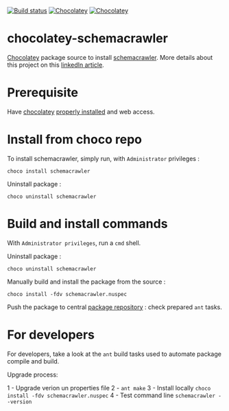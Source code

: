 [![Build status](https://ci.appveyor.com/api/projects/status/x7603wbn2yr32kib?svg=true)](https://ci.appveyor.com/project/adriens/chocolatey-schemacrawler)
[![Chocolatey](https://img.shields.io/chocolatey/v/schemacrawler.svg)](https://chocolatey.org/packages/schemacrawler)
[![Chocolatey](https://img.shields.io/chocolatey/dt/schemacrawler.svg)](https://chocolatey.org/packages/schemacrawler)


# chocolatey-schemacrawler

[Chocolatey](https://chocolatey.org)  package source to install [schemacrawler](http://www.schemacrawler.com/). More details about this project on this [linkedIn article](https://www.linkedin.com/pulse/continuous-delivery-windows-softwares-cloud-services-adrien-sales/).

# Prerequisite

Have [chocolatey](https://chocolatey.org/) [properly installed](https://chocolatey.org/install) and web access.


# Install from choco repo

To install schemacrawler, simply run, with ```Administrator``` privileges :

```
choco install schemacrawler
```

Uninstall package :

```
choco uninstall schemacrawler
```




# Build and install commands

With ```Administrator privileges```, run a ```cmd``` shell.

Uninstall package :

```
choco uninstall schemacrawler
```

Manually build and install the package from the source :

```
choco install -fdv schemacrawler.nuspec
```

Push the package to central [package repository](https://chocolatey.org/packages) : check prepared `ant` tasks.
# For developers

For developers, take a look at the ```ant``` build tasks used to automate package compile and build.

Upgrade process:

1 - Upgrade verion un properties file
2 -  `ant make`
3 - Install locally `choco install -fdv schemacrawler.nuspec`
4 - Test command line `schemacrawler --version`
